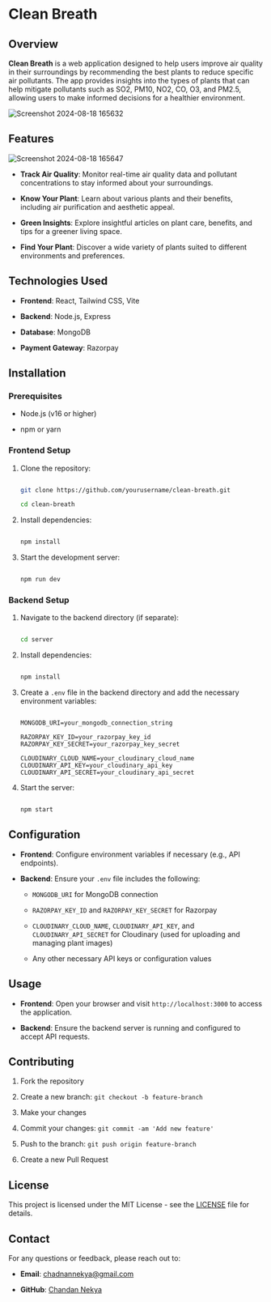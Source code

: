 
# Clean Breath



## Overview



**Clean Breath** is a web application designed to help users improve air quality in their surroundings by recommending the best plants to reduce specific air pollutants. The app provides insights into the types of plants that can help mitigate pollutants such as SO2, PM10, NO2, CO, O3, and PM2.5, allowing users to make informed decisions for a healthier environment.


![Screenshot 2024-08-18 165632](https://github.com/user-attachments/assets/7d45c8ec-5cac-43ec-a8d5-5fb2eecc6516)

## Features

![Screenshot 2024-08-18 165647](https://github.com/user-attachments/assets/11144a66-a5ee-48e1-b9cf-efd7172e2126)


- **Track Air Quality**: Monitor real-time air quality data and pollutant concentrations to stay informed about your surroundings.

- **Know Your Plant**: Learn about various plants and their benefits, including air purification and aesthetic appeal.

- **Green Insights**: Explore insightful articles on plant care, benefits, and tips for a greener living space.

- **Find Your Plant**: Discover a wide variety of plants suited to different environments and preferences.



## Technologies Used



- **Frontend**: React, Tailwind CSS, Vite

- **Backend**: Node.js, Express

- **Database**: MongoDB

- **Payment Gateway**: Razorpay



## Installation



### Prerequisites



- Node.js (v16 or higher)

- npm or yarn



### Frontend Setup



1. Clone the repository:

   ```bash

   git clone https://github.com/yourusername/clean-breath.git

   cd clean-breath

   ```



2. Install dependencies:

   ```bash

   npm install

   ```



3. Start the development server:

   ```bash

   npm run dev

   ```



### Backend Setup



1. Navigate to the backend directory (if separate):

   ```bash

   cd server

   ```



2. Install dependencies:

   ```bash

   npm install

   ```



3. Create a `.env` file in the backend directory and add the necessary environment variables:

   ```plaintext

   MONGODB_URI=your_mongodb_connection_string

   RAZORPAY_KEY_ID=your_razorpay_key_id
   RAZORPAY_KEY_SECRET=your_razorpay_key_secret
   
   CLOUDINARY_CLOUD_NAME=your_cloudinary_cloud_name
   CLOUDINARY_API_KEY=your_cloudinary_api_key
   CLOUDINARY_API_SECRET=your_cloudinary_api_secret
   ```



4. Start the server:

   ```bash

   npm start

   ```



## Configuration



- **Frontend**: Configure environment variables if necessary (e.g., API endpoints).

- **Backend**: Ensure your `.env` file includes the following:

  - `MONGODB_URI` for MongoDB connection

  - `RAZORPAY_KEY_ID` and `RAZORPAY_KEY_SECRET` for Razorpay

  - `CLOUDINARY_CLOUD_NAME`, `CLOUDINARY_API_KEY`, and `CLOUDINARY_API_SECRET` for Cloudinary (used for uploading and managing plant images)

  - Any other necessary API keys or configuration values



## Usage



- **Frontend**: Open your browser and visit `http://localhost:3000` to access the application.

- **Backend**: Ensure the backend server is running and configured to accept API requests.


## Contributing



1. Fork the repository

2. Create a new branch: `git checkout -b feature-branch`

3. Make your changes

4. Commit your changes: `git commit -am 'Add new feature'`

5. Push to the branch: `git push origin feature-branch`

6. Create a new Pull Request



## License



This project is licensed under the MIT License - see the [LICENSE](LICENSE) file for details.



## Contact



For any questions or feedback, please reach out to:



- **Email**: chadnannekya@gmail.com

- **GitHub**: [Chandan Nekya](https://github.com/chandannekya)





